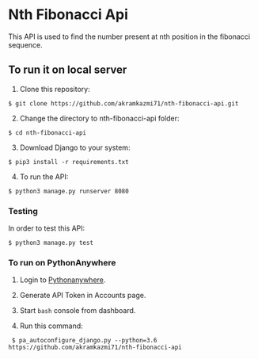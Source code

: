 # Nth Fibonacci Api

This API is used to find the number present at nth position in the fibonacci sequence.

## To run it on local server

1. Clone this repository:
 ```
 $ git clone https://github.com/akramkazmi71/nth-fibonacci-api.git
 ```
 2. Change the directory to nth-fibonacci-api folder:
 ```
 $ cd nth-fibonacci-api
 ```
 3. Download Django to your system:
 ```
 $ pip3 install -r requirements.txt
 ```
 4. To run the API:
 ```
 $ python3 manage.py runserver 8080
 ```

 ### Testing

 In order to test this API:
 ```
 $ python3 manage.py test
 ```

 ### To run on PythonAnywhere

 1. Login to [Pythonanywhere](https://www.pythonanywhere.com).

 2. Generate API Token in Accounts page.

 3. Start `bash` console from dashboard.

 4. Run this command: 
 ```
  $ pa_autoconfigure_django.py --python=3.6 https://github.com/akramkazmi71/nth-fibonacci-api
  ``` 